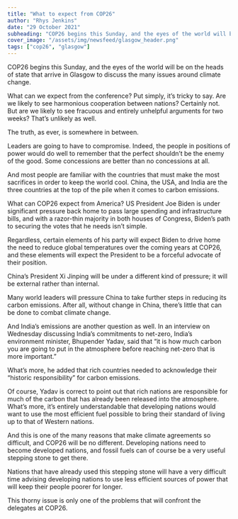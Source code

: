 ```yaml
---
title: "What to expect from COP26"
author: "Rhys Jenkins"
date: "29 October 2021"
subheading: "COP26 begins this Sunday, and the eyes of the world will be on Glasgow. What can we expect from the conference?"
cover_image: "/assets/img/newsfeed/glasgow_header.png"  
tags: ["cop26", "glasgow"]
---
```

COP26 begins this Sunday, and the eyes of the world will be on the heads of state that arrive in Glasgow to discuss the many issues around climate change. 

What can we expect from the conference? Put simply, it’s tricky to say. Are we likely to see harmonious cooperation between nations? Certainly not. But are we likely to see fracuous and entirely unhelpful arguments for two weeks? That’s unlikely as well.

The truth, as ever, is somewhere in between.

Leaders are going to have to compromise. Indeed, the people in positions of power would do well to remember that the perfect shouldn’t be the enemy of the good. Some concessions are better than no concessions at all. 

And most people are familiar with the countries that must make the most sacrifices in order to keep the world cool. China, the USA, and India are the three countries at the top of the pile when it comes to carbon emissions. 

What can COP26 expect from America? US President Joe Biden is under significant pressure back home to pass large spending and infrastructure bills, and with a razor-thin majority in both houses of Congress, Biden’s path to securing the votes that he needs isn’t simple. 

Regardless, certain elements of his party will expect Biden to drive home the need to reduce global temperatures over the coming years at COP26, and these elements will expect the President to be a forceful advocate of their position. 

China’s President Xi Jinping will be under a different kind of pressure; it will be external rather than internal. 

Many world leaders will pressure China to take further steps in reducing its carbon emissions. After all, without change in China, there’s little that can be done to combat climate change. 

And India’s emissions are another question as well. In an interview on Wednesday discussing India’s commitments to net-zero, India’s environment minister, Bhupender Yadav, said that “it is how much carbon you are going to put in the atmosphere before reaching net-zero that is more important.”

What’s more, he added that rich countries needed to acknowledge their “historic responsibility” for carbon emissions. 

Of course, Yadav is correct to point out that rich nations are responsible for much of the carbon that has already been released into the atmosphere. What’s more, it’s entirely understandable that developing nations would want to use the most efficient fuel possible to bring their standard of living up to that of Western nations.

And this is one of the many reasons that make climate agreements so difficult, and COP26 will be no different. Developing nations need to become developed nations, and fossil fuels can of course be a very useful stepping stone to get there. 

Nations that have already used this stepping stone will have a very difficult time advising developing nations to use less efficient sources of power that will keep their people poorer for longer. 

This thorny issue is only one of the problems that will confront the delegates at COP26.  